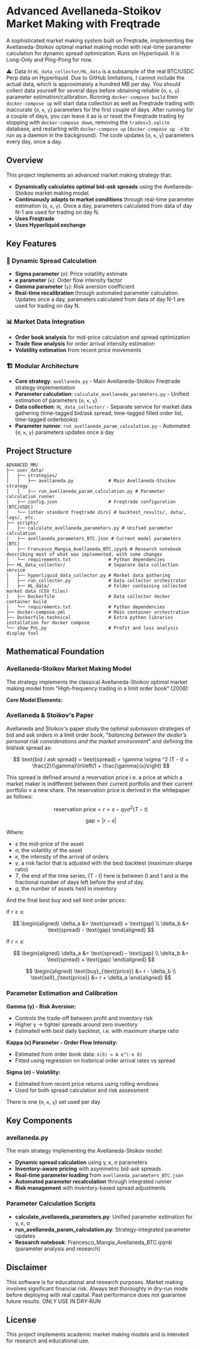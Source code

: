 # Advanced Avellaneda-Stoikov Market Making with Freqtrade

A sophisticated market making system built on Freqtrade, implementing the Avellaneda-Stoikov optimal market making model with real-time parameter calculation for dynamic spread optimization. Runs on Hyperliquid. It is Long-Only and Ping-Pong for now.

⚠️: Data in `HL_data_collector/HL_data` is a subsample of the real BTC/USDC Perp data on Hyperliquid. Due to GitHub limitations, I cannot include the actual data, which is approximately a hundred MB per day. You should collect data yourself for several days before obtaining reliable {`σ`, `κ`, `γ`} parameter estimation/calibration. Running `docker-compose build` then `docker-compose up` will start data collection as well as Freqtrade trading with inaccurate {`σ`, `κ`, `γ`} parameters for the first couple of days. After running for a couple of days, you can leave it as is or reset the Freqtrade trading by stopping with `docker-compose down`, removing the `tradesv3.sqlite` database, and restarting with `docker-compose up` (`docker-compose up -d` to run as a daemon in the background). The code updates {`σ`, `κ`, `γ`} parameters every day, once a day.

## Overview

This project implements an advanced market making strategy that:

- **Dynamically calculates optimal bid-ask spreads** using the Avellaneda-Stoikov market making model.
- **Continuously adapts to market conditions** through real-time parameter estimation (`σ`, `κ`, `γ`). Once a day, parameters calculated from data of day N-1 are used for trading on day N.
- **Uses Freqtrade**
- **Uses Hyperliquid exchange**

## Key Features

### 🎯 Dynamic Spread Calculation
- **Sigma parameter** (`σ`): Price volatility estimate
- **κ parameter** (`κ`): Order flow intensity factor
- **Gamma parameter** (`γ`): Risk aversion coefficient
- **Real-time recalibration** through automated parameter calculation. Updates once a day, parameters calculated from data of day N-1 are used for trading on day N.

### 📊 Market Data Integration
- **Order book analysis** for mid-price calculation and spread optimization
- **Trade flow analysis** for order arrival intensity estimation
- **Volatility estimation** from recent price movements

### 🏗️ Modular Architecture
- **Core strategy**: `avellaneda.py` - Main Avellaneda-Stoikov Freqtrade strategy implementation
- **Parameter calculation**: `calculate_avellaneda_parameters.py` - Unified estimation of parameters {`σ`, `κ`, `γ`}
- **Data collection**: `HL_data_collector/` - Separate service for market data gathering (time-tagged bid/ask spread, time-tagged filled order list, time-tagged orderbooks)
- **Parameter runner**: `run_avellaneda_param_calculation.py` - Automated {`σ`, `κ`, `γ`} parameters updates once a day

## Project Structure

```
ADVANCED_MM/
├── user_data/
│   ├── strategies/
│   │   ├── avellaneda.py             # Main Avellaneda-Stoikov strategy
│   │   ├── run_avellaneda_param_calculation.py # Parameter calculation runner
│   ├── config.json                   # Freqtrade configuration (BTC/USDC)
│   └── [other standard freqtrade dirs] # backtest_results/, data/, logs/, etc.
├── scripts/
│   ├── calculate_avellaneda_parameters.py # Unified parameter calculation
│   ├── avellaneda_parameters_BTC.json # Current model parameters (BTC)
│   ├── Francesco_Mangia_Avellaneda_BTC.ipynb # Research notebook describing most of what was implemented, with some changes
│   └── requirements.txt              # Python dependencies
├── HL_data_collector/                # Separate data collection service
│   ├── hyperliquid_data_collector.py # Market data gathering
│   ├── run_collector.py              # Data collector orchestrator
│   ├── HL_data/                      # Folder containing collected market data (CSV files)
│   ├── Dockerfile                    # Data collector docker container build
│   └── requirements.txt              # Python dependencies
├── docker-compose.yml                # Main container orchestration
├── Dockerfile.technical              # Extra python libraries installation for docker compose
└── show_PnL.py                       # Profit and loss analysis display tool
```

## Mathematical Foundation

### Avellaneda-Stoikov Market Making Model

The strategy implements the classical Avellaneda-Stoikov optimal market making model from "High-frequency trading in a limit order book" (2008):

**Core Model Elements:**

### Avellaneda & Stoikov's Paper

Avellaneda and Stoikov's paper study the optimal submission strategies of bid and ask orders in a limit order book, "*balancing between the dealer’s personal risk considerations and the market environment*" and defining the bid/ask spread as:

$$
\text{bid / ask spread} = \text{spread} = \gamma \sigma ^2 (T - t) + \frac{2}{\gamma}\ln\left(1 + \frac{\gamma}{κ}\right)
$$

This spread is defined around a reservation price i.e. a price at which a market maker is indifferent between their current portfolio and their current portfolio $\pm$ a new share. The reservation price is derived in the whitepaper as follows:

$$
\text{reservation price} = r = s - q\gamma\sigma^2(T-t)
$$

$$
\text{gap} = |r - s|
$$

Where:

* $s$ the mid-price of the asset
* $\sigma$, the volatility of the asset
* $κ$, the intensity of the arrival of orders
* $\gamma$, a risk factor that is adjusted with the best backtest (maximum sharpe ratio)
* $T$, the end of the time series, (T - t) here is between 0 and 1 and is the fractional number of days left before the end of day.
* $q$, the number of assets held in inventory

And the final best buy and sell limit order prices:

If $r \geq s$:

$$
\begin{aligned}
\delta_a &= \text{spread} + \text{gap} \\
\delta_b &= \text{spread} - \text{gap}
\end{aligned}
$$

If $r < s$:

$$
\begin{aligned}
\delta_a &= \text{spread} - \text{gap} \\
\delta_b &= \text{spread} + \text{gap}
\end{aligned}
$$

$$
\begin{aligned}
\text{buy}_{\text{price}} &= r - \delta_b \\
\text{sell}_{\text{price}} &= r + \delta_a
\end{aligned}
$$



### Parameter Estimation and Calibration

**Gamma (γ) - Risk Aversion:**
- Controls the trade-off between profit and inventory risk
- Higher γ → tighter spreads around zero inventory
- Estimated with best daily backtest, i.e. with maximum sharpe ratio

**Kappa (κ) Parameter - Order Flow Intensity:**
- Estimated from order book data: `λ(δ) = A e^(-κ δ)`
- Fitted using regression on historical order arrival rates vs spread

**Sigma (σ) - Volatility:**
- Estimated from recent price returns using rolling windows
- Used for both spread calculation and risk assessment

There is one {`σ`, `κ`, `γ`} set used per day.

## Key Components

### avellaneda.py

The main strategy implementing the Avellaneda-Stoikov model:
- **Dynamic spread calculation** using γ, κ, σ parameters
- **Inventory-aware pricing** with asymmetric bid-ask spreads
- **Real-time parameter loading** from `avellaneda_parameters_BTC.json`
- **Automated parameter recalculation** through integrated runner
- **Risk management** with inventory-based spread adjustments

### Parameter Calculation Scripts

- **calculate_avellaneda_parameters.py**: Unified parameter estimation for γ, κ, σ
- **run_avellaneda_param_calculation.py**: Strategy-integrated parameter updates
- **Research notebook**: Francesco_Mangia_Avellaneda_BTC.ipynb (parameter analysis and research)

## Disclaimer

This software is for educational and research purposes. Market making involves significant financial risk. Always test thoroughly in dry-run mode before deploying with real capital. Past performance does not guarantee future results.
ONLY USE IN DRY-RUN

## License

This project implements academic market making models and is intended for research and educational use.
























































